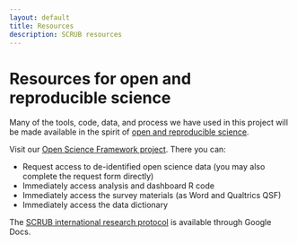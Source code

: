 ```yaml
---
layout: default
title: Resources
description: SCRUB resources
---
```


# Resources for open and reproducible science

Many of the tools, code, data, and process we have used in this project will be made available in the spirit of [open and reproducible science](https://www.nature.com/articles/s41562-016-0021).

Visit our [Open Science Framework project](https://osf.io/u5x3r/). There you can:

- Request access to de-identified open science data (you may also complete the request form directly)
- Immediately access analysis and dashboard R code
- Immediately access the survey materials (as Word and Qualtrics QSF)
- Immediately access the data dictionary

The [SCRUB international research protocol](https://docs.google.com/document/d/1X4i5pClbl-YKSLXZhW4x2RkxAEzGRvrhkgPe8Q_rVP0/edit#) is available through Google Docs.
